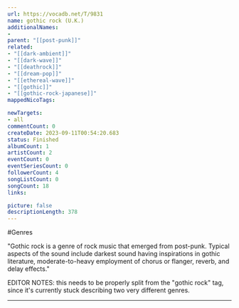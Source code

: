 ```yaml
---
url: https://vocadb.net/T/9831
name: gothic rock (U.K.)
additionalNames: 
- 
parent: "[[post-punk]]"
related:
- "[[dark-ambient]]"
- "[[dark-wave]]"
- "[[deathrock]]"
- "[[dream-pop]]"
- "[[ethereal-wave]]"
- "[[gothic]]"
- "[[gothic-rock-japanese]]"
mappedNicoTags:

newTargets:
- all
commentCount: 0
createDate: 2023-09-11T00:54:20.683
status: Finished
albumCount: 1
artistCount: 2
eventCount: 0
eventSeriesCount: 0
followerCount: 4
songListCount: 0
songCount: 18
links: 

picture: false
descriptionLength: 378
---
```


#Genres

"Gothic rock is a genre of rock music that emerged from post-punk. Typical aspects of the sound include darkest sound having inspirations in gothic literature, moderate-to-heavy employment of chorus or flanger, reverb, and delay effects."

EDITOR NOTES: this needs to be properly split from the "gothic rock" tag, since it's currently stuck describing two very different genres.

---

